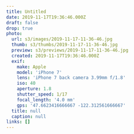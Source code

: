 ```yaml
---
title: Untitled
date: 2019-11-17T19:36:46.000Z
draft: false
drop: true
photo:
  url: s3/images/2019-11-17-11-36-46.jpg
  thumb: s3/thumbs/2019-11-17-11-36-46.jpg
  preview: s3/previews/2019-11-17-11-36-46.jpg
  created: 2019-11-17T19:36:46.000Z
  exif:
    make: Apple
    model: 'iPhone 7'
    lens: 'iPhone 7 back camera 3.99mm f/1.8'
    iso: 40
    aperture: 1.8
    shutter_speed: 1/17
    focal_length: '4.0 mm'
    gps: '47.6623416666667 -122.312561666667'
  title: null
  caption: null
links: []
---
```

